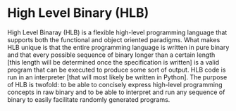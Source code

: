 # High Level Binary (HLB)

High Level Binaray (HLB) is a flexible high-level programming language that supports both the functional
and object oriented paradigms. What makes HLB unique is that the entire programming language is written
in pure binary and that every possible sequence of binary longer than a certain length [this length will
be determined once the specification is written] is a valid program that can be executed to produce some
sort of output. HLB code is run in an interpreter [that will most likely be written in Python]. The purpose
of HLB is twofold: to be able to concisely express high-level programming concepts in raw binary and to
be able to interpret and run any sequence of binary to easily facilitate randomly generated programs.
